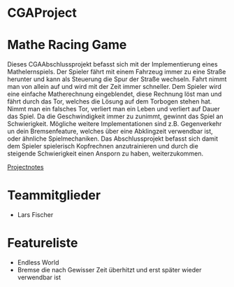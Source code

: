 # CGAProject

# Mathe Racing Game
Dieses CGAAbschlussprojekt befasst sich mit der Implementierung eines Mathelernspiels. Der Spieler fährt mit einem Fahrzeug immer zu eine Straße herunter und kann als Steuerung die Spur der Straße wechseln. Fahrt nimmt man von allein auf und wird mit der Zeit immer schneller. Dem Spieler wird eine einfache Matherechnung eingeblendet, diese Rechnung löst man und fährt durch das Tor, welches die Lösung auf dem Torbogen stehen hat. Nimmt man ein falsches Tor, verliert man ein Leben und verliert auf Dauer das Spiel. Da die Geschwindigkeit immer zu zunimmt, gewinnt das Spiel an Schwierigkeit. Mögliche weitere Implementationen sind z.B. Gegenverkehr un dein Bremsenfeature, welches über eine Abklingzeit verwendbar ist, oder ähnliche Spielmechaniken. Das Abschlussprojekt befasst sich damit dem Spieler spielerisch Kopfrechnen anzutrainieren und durch die steigende Schwierigkeit einen Ansporn zu haben, weiterzukommen.

 [Projectnotes](Notes)

# Teammitglieder
- Lars Fischer

# Featureliste 
- Endless World
- Bremse die nach Gewisser Zeit überhitzt und erst später wieder verwendbar ist
